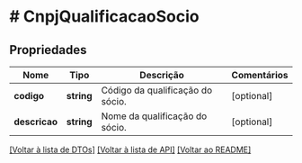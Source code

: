 # # CnpjQualificacaoSocio

## Propriedades

Nome | Tipo | Descrição | Comentários
------------ | ------------- | ------------- | -------------
**codigo** | **string** | Código da qualificação do sócio. | [optional]
**descricao** | **string** | Nome da qualificação do sócio. | [optional]

[[Voltar à lista de DTOs]](../../README.md#models) [[Voltar à lista de API]](../../README.md#endpoints) [[Voltar ao README]](../../README.md)
